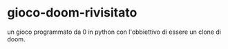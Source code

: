 # gioco-doom-rivisitato

un gioco programmato da 0 in python con l'obbiettivo di essere un clone di doom.